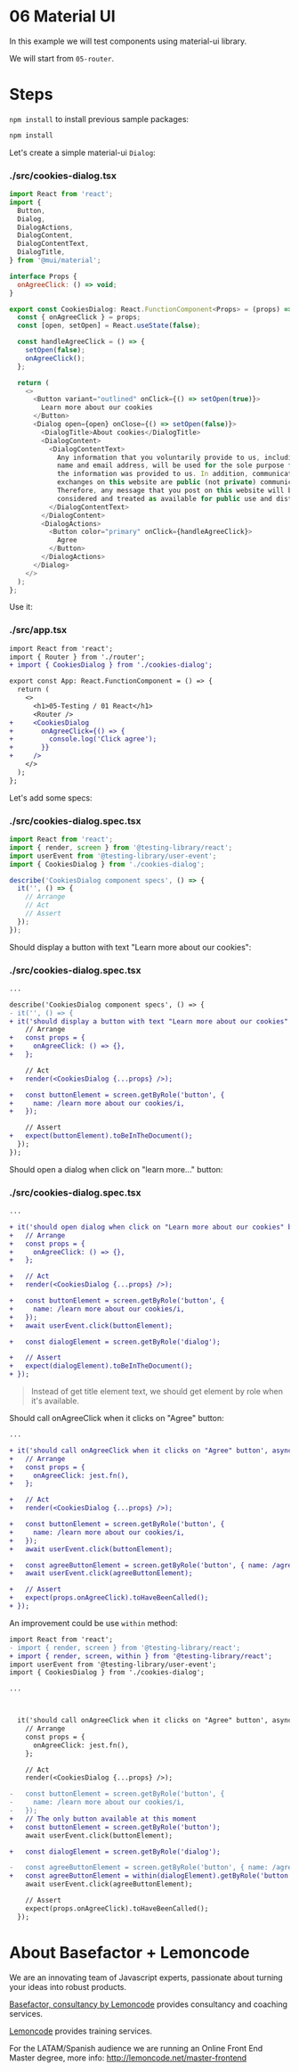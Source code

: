 # 06 Material UI

In this example we will test components using material-ui library.

We will start from `05-router`.

# Steps

`npm install` to install previous sample packages:

```bash
npm install
```

Let's create a simple material-ui `Dialog`:

### ./src/cookies-dialog.tsx

```javascript
import React from 'react';
import {
  Button,
  Dialog,
  DialogActions,
  DialogContent,
  DialogContentText,
  DialogTitle,
} from '@mui/material';

interface Props {
  onAgreeClick: () => void;
}

export const CookiesDialog: React.FunctionComponent<Props> = (props) => {
  const { onAgreeClick } = props;
  const [open, setOpen] = React.useState(false);

  const handleAgreeClick = () => {
    setOpen(false);
    onAgreeClick();
  };

  return (
    <>
      <Button variant="outlined" onClick={() => setOpen(true)}>
        Learn more about our cookies
      </Button>
      <Dialog open={open} onClose={() => setOpen(false)}>
        <DialogTitle>About cookies</DialogTitle>
        <DialogContent>
          <DialogContentText>
            Any information that you voluntarily provide to us, including your
            name and email address, will be used for the sole purpose for which
            the information was provided to us. In addition, communication
            exchanges on this website are public (not private) communications.
            Therefore, any message that you post on this website will be
            considered and treated as available for public use and distribution.
          </DialogContentText>
        </DialogContent>
        <DialogActions>
          <Button color="primary" onClick={handleAgreeClick}>
            Agree
          </Button>
        </DialogActions>
      </Dialog>
    </>
  );
};
```

Use it:

### ./src/app.tsx

```diff
import React from 'react';
import { Router } from './router';
+ import { CookiesDialog } from './cookies-dialog';

export const App: React.FunctionComponent = () => {
  return (
    <>
      <h1>05-Testing / 01 React</h1>
      <Router />
+     <CookiesDialog
+       onAgreeClick={() => {
+         console.log('Click agree');
+       }}
+     />
    </>
  );
};

```

Let's add some specs:

### ./src/cookies-dialog.spec.tsx

```javascript
import React from 'react';
import { render, screen } from '@testing-library/react';
import userEvent from '@testing-library/user-event';
import { CookiesDialog } from './cookies-dialog';

describe('CookiesDialog component specs', () => {
  it('', () => {
    // Arrange
    // Act
    // Assert
  });
});
```

Should display a button with text "Learn more about our cookies":

### ./src/cookies-dialog.spec.tsx

```diff
...

describe('CookiesDialog component specs', () => {
- it('', () => {
+ it('should display a button with text "Learn more about our cookies"', () => {
    // Arrange
+   const props = {
+     onAgreeClick: () => {},
+   };

    // Act
+   render(<CookiesDialog {...props} />);

+   const buttonElement = screen.getByRole('button', {
+     name: /learn more about our cookies/i,
+   });

    // Assert
+   expect(buttonElement).toBeInTheDocument();
  });
});

```

Should open a dialog when click on "learn more..." button:

### ./src/cookies-dialog.spec.tsx

```diff
...

+ it('should open dialog when click on "Learn more about our cookies" button', async () => {
+   // Arrange
+   const props = {
+     onAgreeClick: () => {},
+   };

+   // Act
+   render(<CookiesDialog {...props} />);

+   const buttonElement = screen.getByRole('button', {
+     name: /learn more about our cookies/i,
+   });
+   await userEvent.click(buttonElement);

+   const dialogElement = screen.getByRole('dialog');

+   // Assert
+   expect(dialogElement).toBeInTheDocument();
+ });

```

> Instead of get title element text, we should get element by role when it's available.

Should call onAgreeClick when it clicks on "Agree" button:

```diff
...

+ it('should call onAgreeClick when it clicks on "Agree" button', async () => {
+   // Arrange
+   const props = {
+     onAgreeClick: jest.fn(),
+   };

+   // Act
+   render(<CookiesDialog {...props} />);

+   const buttonElement = screen.getByRole('button', {
+     name: /learn more about our cookies/i,
+   });
+   await userEvent.click(buttonElement);

+   const agreeButtonElement = screen.getByRole('button', { name: /agree/i });
+   await userEvent.click(agreeButtonElement);

+   // Assert
+   expect(props.onAgreeClick).toHaveBeenCalled();
+ });

```

An improvement could be use `within` method:

```diff
import React from 'react';
- import { render, screen } from '@testing-library/react';
+ import { render, screen, within } from '@testing-library/react';
import userEvent from '@testing-library/user-event';
import { CookiesDialog } from './cookies-dialog';

...



  it('should call onAgreeClick when it clicks on "Agree" button', async () => {
    // Arrange
    const props = {
      onAgreeClick: jest.fn(),
    };

    // Act
    render(<CookiesDialog {...props} />);

-   const buttonElement = screen.getByRole('button', {
-     name: /learn more about our cookies/i,
-   });
+   // The only button available at this moment
+   const buttonElement = screen.getByRole('button');
    await userEvent.click(buttonElement);

+   const dialogElement = screen.getByRole('dialog');

-   const agreeButtonElement = screen.getByRole('button', { name: /agree/i });
+   const agreeButtonElement = within(dialogElement).getByRole('button');
    await userEvent.click(agreeButtonElement);

    // Assert
    expect(props.onAgreeClick).toHaveBeenCalled();
  });

```

# About Basefactor + Lemoncode

We are an innovating team of Javascript experts, passionate about turning your ideas into robust products.

[Basefactor, consultancy by Lemoncode](http://www.basefactor.com) provides consultancy and coaching services.

[Lemoncode](http://lemoncode.net/services/en/#en-home) provides training services.

For the LATAM/Spanish audience we are running an Online Front End Master degree, more info: http://lemoncode.net/master-frontend
